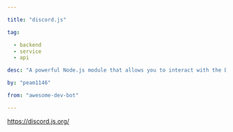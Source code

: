 ```yaml
---

title: "discord.js" 

tag: 

  - backend
  - service
  - api 

desc: "A powerful Node.js module that allows you to interact with the Discord API" 

by: "peam1146" 

from: "awesome-dev-bot" 

---
```




https://discord.js.org/ 


